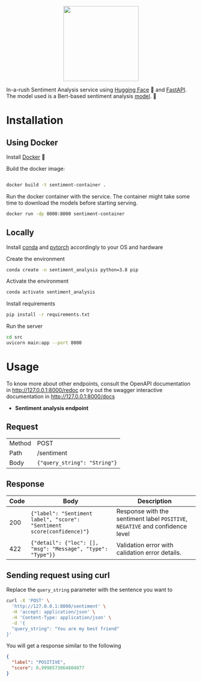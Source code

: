 <p align = "center" draggable=”false” ><img src="https://user-images.githubusercontent.com/4565451/168209649-f8cb40d1-8de0-4cbe-894a-aa2217ee59b3.png"
     width="200px"
     height="auto"/>
</p>



In-a-rush Sentiment Analysis service using [Hugging Face](https://huggingface.co/) 🤗 and [FastAPI](https://fastapi.tiangolo.com/). The model used is a Bert-based sentiment analysis [model](https://huggingface.co/distilbert-base-uncased-finetuned-sst-2-english). 🧠

# Installation

## Using Docker

Install [Docker](https://docs.docker.com/engine/install/) 🐳

Build the docker image:

```bash

docker build -t sentiment-container .
```

Run the docker container with the service. The container might take some time to download the models before starting serving.

```bash
docker run -dp 8000:8000 sentiment-container
```

## Locally

Install [conda](https://anaconda.cloud/support-center/installers) and [pytorch](https://pytorch.org/get-started/locally/) accordingly to your OS and hardware

Create the environment

```bash
conda create -n sentiment_analysis python=3.8 pip
```

Activate the environment

```bash
conda activate sentiment_analysis
```

Install requirements

```bash
pip install -r requirements.txt
```

Run the server

```bash
cd src
uvicorn main:app --port 8000
```

# Usage

To know more about other endpoints, consult the OpenAPI documentation in http://127.0.0.1:8000/redoc or try out the swagger interactive documentation in http://127.0.0.1:8000/docs

* **Sentiment analysis endpoint**

## Request

|||
| --- | --- |
| Method | POST |
| Path | /sentiment |
| Body |<code>{"query_string": "String"}</code> |

## Response

| Code | Body | Description |
| --- | --- | --- |
| 200 | <code>{"label": "Sentiment label", "score": "Sentiment score(confidence)"}</code> | Response with the sentiment label `POSITIVE`, `NEGATIVE` and confidence level |
| 422 | <code>{"detail": {"loc": [], "msg": "Message", "type": "Type"}}</code> | Validation error with calidation error details. |


## Sending request using curl

Replace the `query_string` parameter with the sentence you want to

```bash
curl -X 'POST' \
  'http://127.0.0.1:8000/sentiment' \
  -H 'accept: application/json' \
  -H 'Content-Type: application/json' \
  -d '{
  "query_string": "You are my best friend"
}'
```
You will get a response similar to the following

```json
{
  "label": "POSITIVE",
  "score": 0.9998573064804077
}
```

